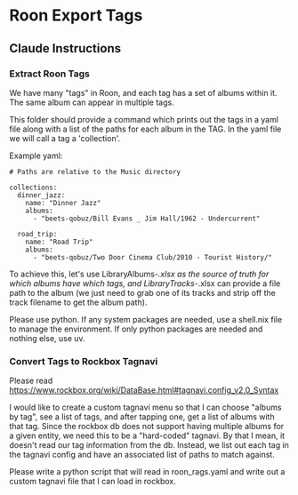# Roon Export Tags

## Claude Instructions

### Extract Roon Tags

We have many "tags" in Roon, and each tag has a set of albums within it. The same album can appear in multiple tags.

This folder should provide a command which prints out the tags in a yaml file along with a list of the paths for each album in the TAG. In the yaml file we will call a tag a 'collection'.

Example yaml:

```
# Paths are relative to the Music directory

collections:
  dinner_jazz:
    name: "Dinner Jazz"
    albums:
      - "beets-qobuz/Bill Evans _ Jim Hall/1962 - Undercurrent"

  road_trip:
    name: "Road Trip"
    albums:
      - "beets-qobuz/Two Door Cinema Club/2010 - Tourist History/"
```

To achieve this, let's use LibraryAlbums-*.xlsx as the source of truth for which albums have which tags, and LibraryTracks-*.xlsx can provide a file path to the album (we just need to grab one of its tracks and strip off the track filename to get the album path).

Please use python. If any system packages are needed, use a shell.nix file to manage the environment. If only python packages are needed and nothing else, use uv.

### Convert Tags to Rockbox Tagnavi

Please read https://www.rockbox.org/wiki/DataBase.html#tagnavi.config_v2.0_Syntax

I would like to create a custom tagnavi menu so that I can choose "albums by tag", see a list of tags, and after tapping one, get a list of albums with that tag. Since the rockbox db does not support having multiple albums for a given entity, we need this to be a "hard-coded" tagnavi. By that I mean, it doesn't read our tag information from the db. Instead, we list out each tag in the tagnavi config and have an associated list of paths to match against.

Please write a python script that will read in roon_rags.yaml and write out a custom tagnavi file that I can load in rockbox.
